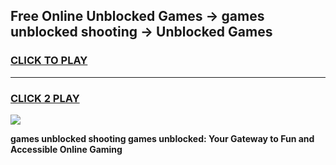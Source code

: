 
## Free Online Unblocked Games → games unblocked shooting → Unblocked Games
<h3>
<a href="https://premium.freeplayer.one?title=games_unblocked_shooting&ref=21F">CLICK TO PLAY</a></h3>
<hr>

<h3>
<a href="https://premium.freeplayer.one?title=games_unblocked_shooting&ref=21F">CLICK 2 PLAY</a>
  
</h3>

<a href="https://premium.freeplayer.one?title=games_unblocked_shooting&ref=21F/"><img src="https://clearcache.store/games.png"></a>


**games unblocked shooting games unblocked: Your Gateway to Fun and Accessible Online Gaming**
